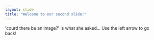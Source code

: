```yaml
---
layout: slide
title: "Welcome to our second slide!"
---
```

'courd there be an image?' is what she asked... 
Use the left arrow to go back!

